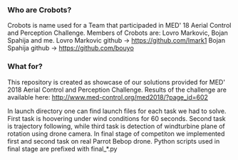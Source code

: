 ### Who are Crobots? ###

Crobots is name used for a Team that participaded in MED' 18 Aerial Control and Perception Challenge. Members of Crobots are: Lovro Markovic, Bojan Spahija and me. 
Lovro Markovic github -> https://github.com/lmark1
Bojan Spahija github -> https://github.com/bouyo

### What for? ###

This repository is created as showcase of our solutions provided for MED' 2018 Aerial Control and Perception Challenge. Results of the challenge are available here: http://www.med-control.org/med2018/?page_id=602

In launch directory one can find launch files for each task we had to solve. First task is hoovering under wind conditions for 60 seconds. Second task is trajectory following, while third task is detection of windturbine plane of rotation using drone camera. In final stage of competiton we implemented first and second task on real Parrot Bebop drone. Python scripts used in final stage are prefixed with final_*.py
